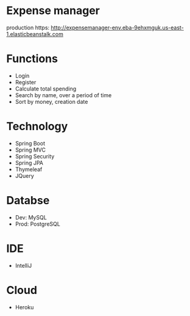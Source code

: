 # Expense manager
production
https: http://expensemanager-env.eba-9ehxmguk.us-east-1.elasticbeanstalk.com
# Functions
- Login
- Register 
- Calculate total spending
- Search by name, over a period of time
- Sort by money, creation date
# Technology
- Spring Boot
- Spring MVC
- Spring Security
- Spring JPA
- Thymeleaf
- JQuery
# Databse
- Dev: MySQL
- Prod: PostgreSQL
# IDE
- IntelliJ
# Cloud
- Heroku

